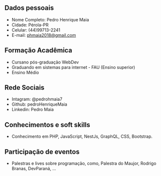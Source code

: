## Dados pessoais
- Nome Completo: Pedro Henrique Maia
- Cidade: Pérola-PR
- Celular: (44)99713-2241
- E-mail: phmaia2018@gmail.com

## Formação Acadêmica
- Cursano pós-graduação WebDev 
- Graduando em sistemas para internet - FAU (Ensino superior) 
- Ensino Médio

## Rede Sociais
- Intagram: @pedrohmaia7
- Github: pedroHenriqueMaia
- Linkedin: Pedro Maia
## Conhecimentos e soft skills
- Conhecimento em PHP, JavaScript, NestJs, GraphQL, CSS, Bootstrap.

## Participação de eventos
- Palestras e lives sobre programação, como, Palestra do Maujor, Rodrigo Branas, DevParaná, ... 
